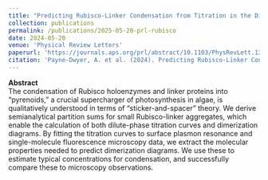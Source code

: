 ```yaml
---
title: "Predicting Rubisco-Linker Condensation from Titration in the Dilute Phase"
collection: publications
permalink: /publications/2025-05-20-prl-rubisco
date: 2024-05-20
venue: 'Physical Review Letters'
paperurl: 'https://journals.aps.org/prl/abstract/10.1103/PhysRevLett.132.218401'
citation: 'Payne-Dwyer, A. et al. (2024). Predicting Rubisco-Linker Condensation from Titration in the Dilute Phase. Physical review letters, 132 (21), p.218401.'
---
```


**Abstract**<br>
The condensation of Rubisco holoenzymes and linker proteins into “pyrenoids,” a crucial supercharger of photosynthesis in algae, is qualitatively understood in terms of “sticker-and-spacer” theory. We derive semianalytical partition sums for small Rubisco-linker aggregates, which enable the calculation of both dilute-phase titration curves and dimerization diagrams. By fitting the titration curves to surface plasmon resonance and single-molecule fluorescence microscopy data, we extract the molecular properties needed to predict dimerization diagrams. We use these to estimate typical concentrations for condensation, and successfully compare these to microscopy observations.